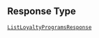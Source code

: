 ## Response Type

[`ListLoyaltyProgramsResponse`](../../doc/models/list-loyalty-programs-response.md)
